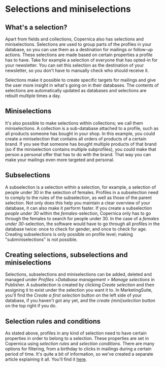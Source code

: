 # Selections and miniselections
## What's a selection?
Apart from fields and collections, Copernica also has selections and miniselections. Selections are used to group parts of the profiles in your database, so you can use them as a destination for mailings or follow-up actions. These selections are made based on certain properties a profile has to have. Take for example a selection of everyone that has opted-in for your newsletter. You can set this selection as the destination of your newsletter, so you don't have to manually check who should receive it. 

Selections make it possible to create specific targets for mailings and give the user more insight in what's going on in their databases. The contents of selections are automatically updated as databases and selections are rebuilt multiple times a day.

## Miniselections
It's also possible to make selections within collections; we call them miniselections. A collection is a sub-database attached to a profile, such as all products someone has bought in your shop. In this example, you could create a miniselection that contains all orders of products of a certain brand. If you see that someone has bought multiple products of that brand (so if the miniselection contains multiple subprofiles), you could make that person a personal offer that has to do with the brand. That way you can make your mailings even more targeted and personal.

## Subselections
A subselection is a selection within a selection, for example, a selection of people under 30 in the selection of females. Profiles in a subselection need to comply to the rules of the subselection, as well as those of the parent selection. Not only does this help you maintain a clear overview of your database, it can also make it perform faster. If you create a subselection *people under 30* within the *females*-selection, Copernica only has to go through the females to search for people under 30. In the case of a *females under 30*-selection, the software would have to go through all profiles in the database twice: once to check for gender, and once to check for age.
Creating subselections is only possible on profile level; making "subminiselections" is not possible. 

## Creating selections, subselections and miniselections
Selections, subselections and miniselections can be added, deleted and managed under *Profiles* >*Database management* > *Manage selections* in Publisher. A subselection is created by clicking *Create selection* and then assigning it to exist under the selection you want it to. In MarketingSuite, you'll find the *Create a first selection* button on the left side of your database, if you haven't got any yet, and the *create (mini)selection* button on the top right if you do.

## Selection rules and conditions
As stated above, profiles in any kind of selection need to have certain properties in order to belong to a selection. These properties are set in Copernica using *selection rules* and *selection conditions*. There are many options for filtering, from a birthday to clicks in mailings during a certain period of time. It's quite a bit of information, so we've created a separate article explaining it all. You'll find it [here](selection-conditions-new).
